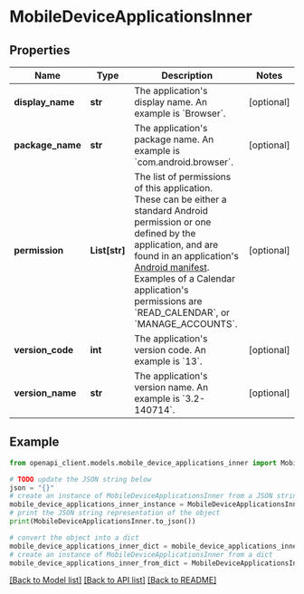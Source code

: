 # MobileDeviceApplicationsInner


## Properties

Name | Type | Description | Notes
------------ | ------------- | ------------- | -------------
**display_name** | **str** | The application&#39;s display name. An example is &#x60;Browser&#x60;. | [optional] 
**package_name** | **str** | The application&#39;s package name. An example is &#x60;com.android.browser&#x60;. | [optional] 
**permission** | **List[str]** | The list of permissions of this application. These can be either a standard Android permission or one defined by the application, and are found in an application&#39;s [Android manifest](https://developer.android.com/guide/topics/manifest/uses-permission-element.html). Examples of a Calendar application&#39;s permissions are &#x60;READ_CALENDAR&#x60;, or &#x60;MANAGE_ACCOUNTS&#x60;. | [optional] 
**version_code** | **int** | The application&#39;s version code. An example is &#x60;13&#x60;. | [optional] 
**version_name** | **str** | The application&#39;s version name. An example is &#x60;3.2-140714&#x60;. | [optional] 

## Example

```python
from openapi_client.models.mobile_device_applications_inner import MobileDeviceApplicationsInner

# TODO update the JSON string below
json = "{}"
# create an instance of MobileDeviceApplicationsInner from a JSON string
mobile_device_applications_inner_instance = MobileDeviceApplicationsInner.from_json(json)
# print the JSON string representation of the object
print(MobileDeviceApplicationsInner.to_json())

# convert the object into a dict
mobile_device_applications_inner_dict = mobile_device_applications_inner_instance.to_dict()
# create an instance of MobileDeviceApplicationsInner from a dict
mobile_device_applications_inner_from_dict = MobileDeviceApplicationsInner.from_dict(mobile_device_applications_inner_dict)
```
[[Back to Model list]](../README.md#documentation-for-models) [[Back to API list]](../README.md#documentation-for-api-endpoints) [[Back to README]](../README.md)


